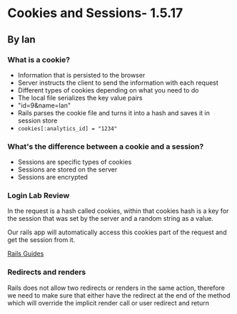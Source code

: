 # Cookies and Sessions- 1.5.17
## By Ian

### What is a cookie?

  - Information that is persisted to the browser
  - Server instructs the client to send the information with each request
  - Different types of cookies depending on what you need to do
  - The local file serializes the key value pairs
  - "id=9&name=Ian"
  - Rails parses the cookie file and turns it into a hash and saves it in session store
  - `cookies[:analytics_id] = "1234"`

### What's the difference between a cookie and a session?
  - Sessions are specific types of cookies
  - Sessions are stored on the server
  - Sessions are encrypted


### Login Lab Review

In the request is a hash called cookies, within that cookies hash is a key for the
session that was set by the server and a random string as a value.

Our rails app will automatically access this cookies part of the request and get
the session from it.

[Rails Guides](http://guides.rubyonrails.org/action_controller_overview.html#session)

### Redirects and renders

Rails does not allow two redirects or renders in the same action, therefore
we need to make sure that either have the redirect at the end of the method which
will override the implicit render call or user redirect and return
